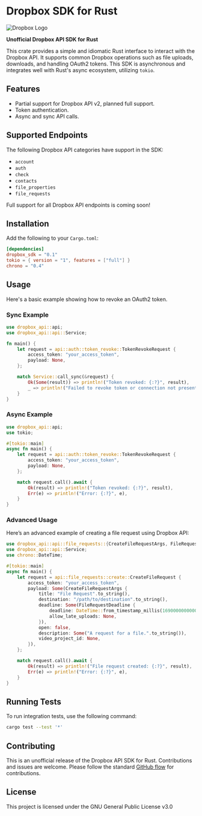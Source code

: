
# Dropbox SDK for Rust

![Dropbox Logo](https://www.google.pl/url?sa=i&url=https%3A%2F%2Flogos-world.net%2Fdropbox-logo%2F&psig=AOvVaw2T9NZreniL0GwQ1RJqmTYj&ust=1727949126602000&source=images&cd=vfe&opi=89978449&ved=0CBQQjRxqFwoTCKCq0qC274gDFQAAAAAdAAAAABAH)

**Unofficial Dropbox API SDK for Rust**

This crate provides a simple and idiomatic Rust interface to interact with the Dropbox API. It supports common Dropbox operations such as file uploads, downloads, and handling OAuth2 tokens. This SDK is asynchronous and integrates well with Rust's async ecosystem, utilizing `tokio`.

## Features

- Partial support for Dropbox API v2, planned full support.
- Token authentication.
- Async and sync API calls.

## Supported Endpoints

The following Dropbox API categories have support in the SDK:

- `account`
- `auth`
- `check`
- `contacts`
- `file_properties`
- `file_requests`

Full support for all Dropbox API endpoints is coming soon!

## Installation

Add the following to your `Cargo.toml`:

```toml
[dependencies]
dropbox_sdk = "0.1"
tokio = { version = "1", features = ["full"] }
chrono = "0.4"
```

## Usage

Here's a basic example showing how to revoke an OAuth2 token.

### Sync Example

```rust
use dropbox_api::api;
use dropbox_api::api::Service;

fn main() {
    let request = api::auth::token_revoke::TokenRevokeRequest {
        access_token: "your_access_token",
        payload: None,
    };

    match Service::call_sync(&request) {
        Ok(Some(result)) => println!("Token revoked: {:?}", result),
        _ => println!("Failed to revoke token or connection not present"),
    }
}
```

### Async Example

```rust
use dropbox_api::api;
use tokio;

#[tokio::main]
async fn main() {
    let request = api::auth::token_revoke::TokenRevokeRequest {
        access_token: "your_access_token",
        payload: None,
    };

    match request.call().await {
        Ok(result) => println!("Token revoked: {:?}", result),
        Err(e) => println!("Error: {:?}", e),
    }
}
```

### Advanced Usage

Here’s an advanced example of creating a file request using Dropbox API:

```rust
use dropbox_api::api::file_requests::{CreateFileRequestArgs, FileRequestDeadline};
use dropbox_api::api::Service;
use chrono::DateTime;

#[tokio::main]
async fn main() {
    let request = api::file_requests::create::CreateFileRequest {
        access_token: "your_access_token",
        payload: Some(CreateFileRequestArgs {
            title: "File Request".to_string(),
            destination: "/path/to/destination".to_string(),
            deadline: Some(FileRequestDeadline {
                deadline: DateTime::from_timestamp_millis(1690000000000).unwrap(),
                allow_late_uploads: None,
            }),
            open: false,
            description: Some("A request for a file.".to_string()),
            video_project_id: None,
        }),
    };

    match request.call().await {
        Ok(result) => println!("File request created: {:?}", result),
        Err(e) => println!("Error: {:?}", e),
    }
}
```

## Running Tests

To run integration tests, use the following command:

```sh
cargo test --test '*'
```

## Contributing

This is an unofficial release of the Dropbox API SDK for Rust. Contributions and issues are welcome. Please follow the standard [GitHub flow](https://guides.github.com/introduction/flow/) for contributions.

## License

This project is licensed under the GNU General Public License v3.0

